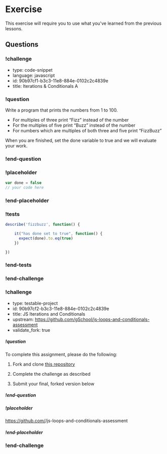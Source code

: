 # Exercise

This exercise will require you to use what you've learned from the previous lessons.

## Questions

<!-- Question -->

### !challenge

* type: code-snippet
* language: javascript
* id: 90b97cf1-b3c3-11e8-884e-0102c2c4839e
* title: Iterations & Conditionals A

### !question

Write a program that prints the numbers from 1 to 100.

* For multiples of three print “Fizz” instead of the number
* For the multiples of five print “Buzz” instead of the number
* For numbers which are multiples of both three and five print “FizzBuzz”

When you are finished, set the done variable to true and we will evaluate
your work.

### !end-question

### !placeholder

```js
var done = false
// your code here
```

### !end-placeholder

### !tests

```js
describe('fizzbuzz', function() {

    it("has done set to true", function() {
      expect(done).to.eq(true)
    })

})
```

### !end-tests

### !end-challenge

<!-- Question -->

### !challenge

* type: testable-project
* id: 90b97cf2-b3c3-11e8-884e-0102c2c4839e
* title: JS Iterations and Conditionals
* upstream: https://github.com/gSchool/js-loops-and-conditionals-assessment
* validate_fork: true

##### !question

To complete this assignment, please do the following:

1. Fork and clone [this repository](https://github.com/gSchool/js-loops-and-conditionals-assessment)

1. Complete the challenge as described

1. Submit your final, forked version below

##### !end-question

##### !placeholder

https://github.com/<your-github-username>/js-loops-and-conditionals-assessment

##### !end-placeholder

### !end-challenge
